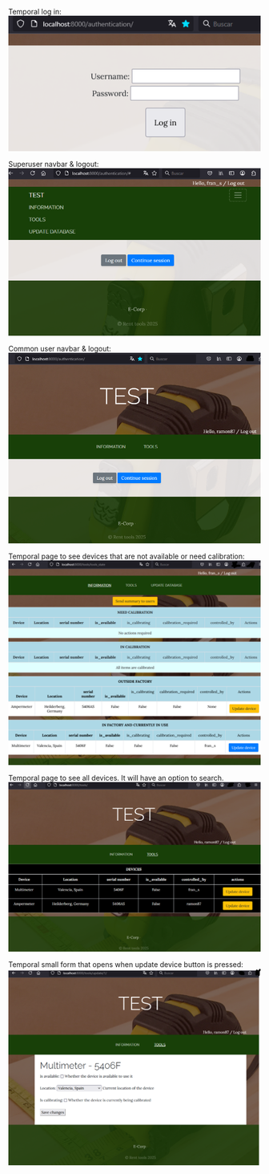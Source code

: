Temporal log in:
![alt text](readme_images/log_in.png)

Superuser navbar & logout:
![alt text](readme_images/superuser_view.png)

Common user navbar & logout:
![alt text](readme_images/other_user_view.png)

Temporal page to see devices that are not available or need calibration:
![alt text](readme_images/device_status.png)

Temporal page to see all devices. It will have an option to search.
![alt text](readme_images/all_tools.png)

Temporal small form that opens when update device button is pressed:
![alt text](readme_images/form.png)

